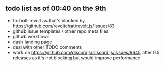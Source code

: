## todo list as of 00:40 on the 9th

- fix bolt-revolt as that's blocked by
  https://github.com/revoltchat/revolt.js/issues/83
- github issue templates / other repo meta files
- github workflows
- dash landing page
- deal with other TODO comments
- work on https://github.com/discordjs/discord.js/issues/9645 after 0.5 releases
  as it's not blocking but would improve performance
